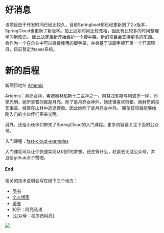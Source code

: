# 好消息
该项目由于开发时间已经比较久，目前Springboot都已经更新到了2.x版本，SpringCloud也更新了新版本。加上近期时间比较充裕，因此有比较多的时间整理学习新知识。
因此决定重新开始维护一个脚手架。新的项目会支持更多的东西。会作为一个在企业中可以直接使用的脚手架，并会基于该脚手架开发一个开源项目，目前暂定为saas系统。


# 新的启程
新项目地址 [Artemis](https://github.com/liangliang1259/artemis)  

Artemis：月亮女神，希腊奥林珀斯十二主神之一。阿耳忒弥斯与阿波罗一样，司掌光明，她所掌管的就是月亮。除了是月亮女神外，她还很喜欢狩猎，她射箭的技艺很高，经常在山林中追逐野兽。因此她除了是月亮女神外。
期望该项目能够给刚入门的小伙伴们带来光明。

另外，还给小伙伴们带来了SpringCloud的入门课程。更多内容请关注下面的公众号。  

入门课程：[fast-cloud-examples](https://github.com/liangliang1259/fast-cloud-examples)

入门课程可以让你快速实现从0到1的梦想。还在等什么，赶紧去关注公众号，并且给github点个赞吧。





#### End
相关的技术说明会写在如下三个地方：  
* [简书](http://www.jianshu.com/u/13c5fab7db82)
* [个人博客](http://sunliangliang.com/)
* [语雀](https://www.yuque.com/liangliang1259)
* 知乎：阿亮私语
* [公众号：程序员阿亮]  
 
![](http://ww2.sinaimg.cn/large/006tNc79ly1g4w6hiwyomj30d00cymxh.jpg)





    